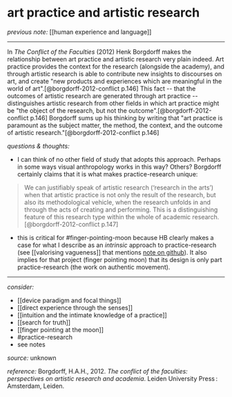 # art practice and artistic research

_previous note:_  [[human experience and language]]

---

In _The Conflict of the Faculties_ (2012) Henk Borgdorff makes the relationship between art practice and artistic research very plain indeed. Art practice provides the context for the research (alongside the academy), and through artistic research is able to contribute new insights to discourses on art, and create "new products and experiences which are meaningful in the world of art".[@borgdorff-2012-conflict p.146] This fact -- that the outcomes of artistic research are generated through art practice -- distinguishes artistic research from other fields in which art practice might be "the object of the research, but not the outcome".[@borgdorff-2012-conflict p.146] Borgdorff sums up his thinking by writing that "art practice is paramount as the subject matter, the method, the context, and the outcome of artistic research."[@borgdorff-2012-conflict p.146]

_questions & thoughts:_

- I can think of no other field of study that adopts this approach. Perhaps in some ways visual anthropology works in this way? Others? Borgdorff certainly claims that it is what makes practice-research unique:

>We can justifiably speak of artistic research (‘research in the arts’) when that artistic practice is not only the result of the research, but also its methodological vehicle, when the research unfolds in and through the acts of creating and performing. This is a distinguishing feature of this research type within the whole of academic research. [@borgdorff-2012-conflict p.147]

- this is critical for #finger-pointing-moon because HB clearly makes a case for what I describe as an _intrinsic_ approach to practice-research (see [[valorising vagueness]] that mentions [note on github](https://github.com/skellis46/finger-pointing-moon/commit/07e342124d41ee6b27e0c5fd28b97c50bcf2b3bf)). It also implies for that project (finger pointing moon) that its design is only part practice-research (the work on authentic movement).

--- 

_consider:_ 

- [[device paradigm and focal things]]
- [[direct experience through the senses]]
- [[intuition and the intimate knowledge of a practice]]
- [[search for truth]]
- [[finger pointing at the moon]]
- #practice-research 
- see notes 


_source:_ unknown

_reference:_ Borgdorff, H.A.H., 2012. _The conflict of the faculties: perspectives on artistic research and academia_. Leiden University Press : Amsterdam, Leiden.


